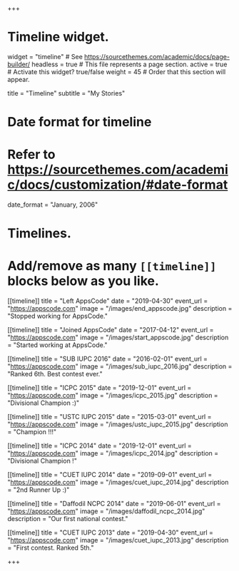 +++
# Timeline widget.
widget = "timeline"  # See https://sourcethemes.com/academic/docs/page-builder/
headless = true  # This file represents a page section.
active = true  # Activate this widget? true/false
weight = 45  # Order that this section will appear.

title = "Timeline"
subtitle = "My Stories"

# Date format for timeline
#   Refer to https://sourcethemes.com/academic/docs/customization/#date-format
date_format = "January, 2006"

# Timelines.
#   Add/remove as many `[[timeline]]` blocks below as you like.

[[timeline]]
  title = "Left AppsCode"
  date = "2019-04-30"
  event_url = "https://appscode.com"
  image = "/images/end_appscode.jpg"
  description = "Stopped working for AppsCode."

[[timeline]]
  title = "Joined AppsCode"
  date = "2017-04-12"
  event_url = "https://appscode.com"
  image = "/images/start_appscode.jpg"
  description = "Started working at AppsCode."

[[timeline]]
  title = "SUB IUPC 2016"
  date = "2016-02-01"
  event_url = "https://appscode.com"
  image = "/images/sub_iupc_2016.jpg"
  description = "Ranked 6th. Best contest ever."

[[timeline]]
  title = "ICPC 2015"
  date = "2019-12-01"
  event_url = "https://appscode.com"
  image = "/images/icpc_2015.jpg"
  description = "Divisional Champion :)"

[[timeline]]
  title = "USTC IUPC 2015"
  date = "2015-03-01"
  event_url = "https://appscode.com"
  image = "/images/ustc_iupc_2015.jpg"
  description = "Champion !!!"

[[timeline]]
  title = "ICPC 2014"
  date = "2019-12-01"
  event_url = "https://appscode.com"
  image = "/images/icpc_2014.jpg"
  description = "Divisional Champion !"

[[timeline]]
  title = "CUET IUPC 2014"
  date = "2019-09-01"
  event_url = "https://appscode.com"
  image = "/images/cuet_iupc_2014.jpg"
  description = "2nd Runner Up :)"

[[timeline]]
  title = "Daffodil NCPC 2014"
  date = "2019-06-01"
  event_url = "https://appscode.com"
  image = "/images/daffodil_ncpc_2014.jpg"
  description = "Our first national contest."

[[timeline]]
  title = "CUET IUPC 2013"
  date = "2019-04-30"
  event_url = "https://appscode.com"
  image = "/images/cuet_iupc_2013.jpg"
  description = "First contest. Ranked 5th."

+++
